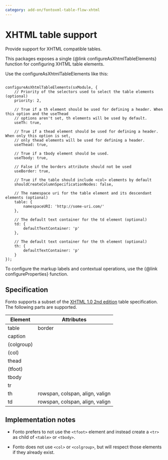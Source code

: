 ```yaml
---
category: add-on/fontoxml-table-flow-xhtml
---
```


# XHTML table support

Provide support for XHTML compatible tables.

This packages exposes a single {@link configureAsXhtmlTableElements} function for configuring XHTML table elements.

Use the configureAsXhtmlTableElements like this:

```

configureAsXhtmlTableElements(sxModule, {
	// Priority of the selectors used to select the table elements (optional)
	priority: 2,

	// True if a th element should be used for defining a header. When this option and the useThead
	// options aren't set, th elements will be used by default.
	useTh: true,

	// True if a thead element should be used for defining a header. When only this option is set,
	// only thead elements will be used for defining a header.
	useThead: true,

	// True if a tbody element should be used.
	useTbody: true,

	// False if the borders attribute should not be used
	useBorder: true,

	// True if the table should include <col> elements by default
	shouldCreateColumnSpecificationNodes: false,

	// The namespace uri for the table element and its descendant elements (optional)
	table: {
		namespaceURI: 'http://some-uri.com/'
	},

	// The default text container for the td element (optional)
	td: {
		defaultTextContainer: 'p'
	},

	// The default text container for the th element (optional)
	th: {
		defaultTextContainer: 'p'
	}
});

```

To configure the markup labels and contextual operations, use the {@link configureProperties} function.

## Specification

Fonto supports a subset of the [XHTML 1.0 2nd edition](https://www.w3.org/TR/xhtml1/dtds.html) table specification. The
following parts are supported.

| Element    | Attributes                      |
|------------|---------------------------------|
| table      | border                          |
| caption    |                                 |
| (colgroup) |                                 |
| (col)      |                                 |
| thead      |                                 |
| (tfoot)    |                                 |
| tbody      |                                 |
| tr         |                                 |
| th         | rowspan, colspan, align, valign |
| td         | rowspan, colspan, align, valign |

## Implementation notes

- Fonto prefers to not use the `<tfoot>` element and instead create a `<tr>` as child of `<table>` or `<tbody>`.

- Fonto does not use `<col>` or `<colgroup>`, but will respect those elements if they already exist.
